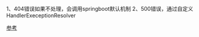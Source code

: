1、404错误如果不处理，会调用springboot默认机制
2、500错误，通过自定义HandlerExeceptionResolver

 [参考](https://www.cnblogs.com/FlyAway2013/p/7944568.html)